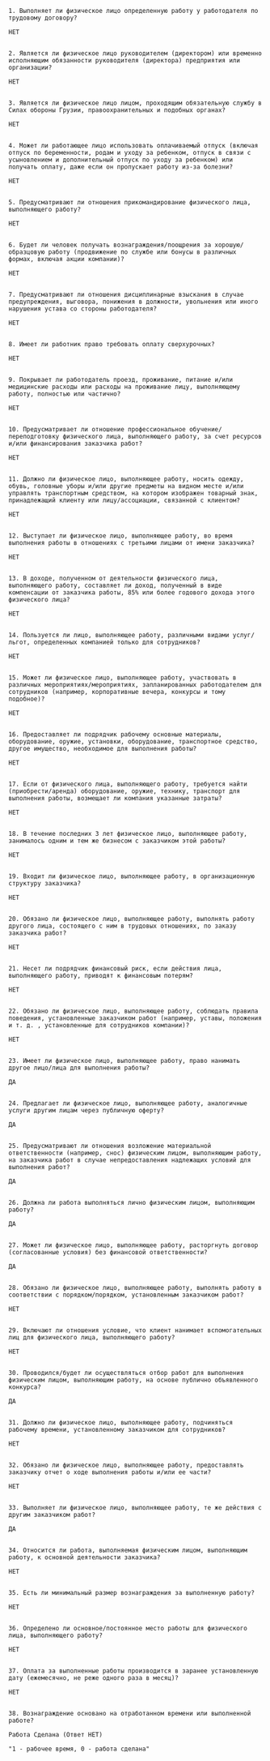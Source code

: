    1. Выполняет ли физическое лицо определенную работу у работодателя по трудовому договору?

    НЕТ


    2. Является ли физическое лицо руководителем (директором) или временно исполняющим обязанности руководителя (директора) предприятия или организации?

    НЕТ


    3. Является ли физическое лицо лицом, проходящим обязательную службу в Силах обороны Грузии, правоохранительных и подобных органах?

    НЕТ


    4. Может ли работающее лицо использовать оплачиваемый отпуск (включая отпуск по беременности, родам и уходу за ребенком, отпуск в связи с усыновлением и дополнительный отпуск по уходу за ребенком) или получать оплату, даже если он пропускает работу из-за болезни?

    НЕТ


    5. Предусматривают ли отношения прикомандирование физического лица, выполняющего работу?

    НЕТ


    6. Будет ли человек получать вознаграждения/поощрения за хорошую/образцовую работу (продвижение по службе или бонусы в различных формах, включая акции компании)?

    НЕТ


    7. Предусматривают ли отношения дисциплинарные взыскания в случае предупреждения, выговора, понижения в должности, увольнения или иного нарушения устава со стороны работодателя?

    НЕТ


    8. Имеет ли работник право требовать оплату сверхурочных?

    НЕТ


    9. Покрывает ли работодатель проезд, проживание, питание и/или медицинские расходы или расходы на проживание лицу, выполняющему работу, полностью или частично?

    НЕТ


    10. Предусматривает ли отношение профессиональное обучение/переподготовку физического лица, выполняющего работу, за счет ресурсов и/или финансирования заказчика работ?

    НЕТ


    11. Должно ли физическое лицо, выполняющее работу, носить одежду, обувь, головные уборы и/или другие предметы на видном месте и/или управлять транспортным средством, на котором изображен товарный знак, принадлежащий клиенту или лицу/ассоциации, связанной с клиентом?

    НЕТ


    12. Выступает ли физическое лицо, выполняющее работу, во время выполнения работы в отношениях с третьими лицами от имени заказчика?

    НЕТ


    13. В доходе, полученном от деятельности физического лица, выполняющего работу, составляет ли доход, полученный в виде компенсации от заказчика работы, 85% или более годового дохода этого физического лица?

    НЕТ


    14. Пользуется ли лицо, выполняющее работу, различными видами услуг/льгот, определенных компанией только для сотрудников?

    НЕТ


    15. Может ли физическое лицо, выполняющее работу, участвовать в различных мероприятиях/мероприятиях, запланированных работодателем для сотрудников (например, корпоративные вечера, конкурсы и тому подобное)?

    НЕТ


    16. Предоставляет ли подрядчик рабочему основные материалы, оборудование, оружие, установки, оборудование, транспортное средство, другое имущество, необходимое для выполнения работы?

    НЕТ


    17. Если от физического лица, выполняющего работу, требуется найти (приобрести/аренда) оборудование, оружие, технику, транспорт для выполнения работы, возмещает ли компания указанные затраты?

    НЕТ


    18. В течение последних 3 лет физическое лицо, выполняющее работу, занималось одним и тем же бизнесом с заказчиком этой работы?

    НЕТ


    19. Входит ли физическое лицо, выполняющее работу, в организационную структуру заказчика?

    НЕТ


    20. Обязано ли физическое лицо, выполняющее работу, выполнять работу другого лица, состоящего с ним в трудовых отношениях, по заказу заказчика работ?

    НЕТ


    21. Несет ли подрядчик финансовый риск, если действия лица, выполняющего работу, приводят к финансовым потерям?

    НЕТ


    22. Обязано ли физическое лицо, выполняющее работу, соблюдать правила поведения, установленные заказчиком работ (например, уставы, положения и т. д. , установленные для сотрудников компании)?

    НЕТ


    23. Имеет ли физическое лицо, выполняющее работу, право нанимать другое лицо/лица для выполнения работы?

    ДА


    24. Предлагает ли физическое лицо, выполняющее работу, аналогичные услуги другим лицам через публичную оферту?

    ДА


    25. Предусматривают ли отношения возложение материальной ответственности (например, снос) физическим лицом, выполняющим работу, на заказчика работ в случае непредоставления надлежащих условий для выполнения работ?

    ДА


    26. Должна ли работа выполняться лично физическим лицом, выполняющим работу?

    ДА


    27. Может ли физическое лицо, выполняющее работу, расторгнуть договор (согласованные условия) без финансовой ответственности?

    ДА


    28. Обязано ли физическое лицо, выполняющее работу, выполнять работу в соответствии с порядком/порядком, установленным заказчиком работ?

    НЕТ


    29. Включают ли отношения условие, что клиент нанимает вспомогательных лиц для физического лица, выполняющего работу?

    НЕТ


    30. Проводился/будет ли осуществляться отбор работ для выполнения физическим лицом, выполняющим работу, на основе публично объявленного конкурса?

    ДА


    31. Должно ли физическое лицо, выполняющее работу, подчиняться рабочему времени, установленному заказчиком для сотрудников?

    НЕТ


    32. Обязано ли физическое лицо, выполняющее работу, предоставлять заказчику отчет о ходе выполнения работы и/или ее части?

    НЕТ


    33. Выполняет ли физическое лицо, выполняющее работу, те же действия с другим заказчиком работ?

    ДА


    34. Относится ли работа, выполняемая физическим лицом, выполняющим работу, к основной деятельности заказчика?

    НЕТ


    35. Есть ли минимальный размер вознаграждения за выполненную работу?

    НЕТ


    36. Определено ли основное/постоянное место работы для физического лица, выполняющего работу?

    НЕТ


    37. Оплата за выполненные работы производится в заранее установленную дату (ежемесячно, не реже одного раза в месяц)?

    НЕТ


    38. Вознаграждение основано на отработанном времени или выполненной работе?

    Работа Сделана (Ответ НЕТ)

    "1 - рабочее время, 0 - работа сделана"
